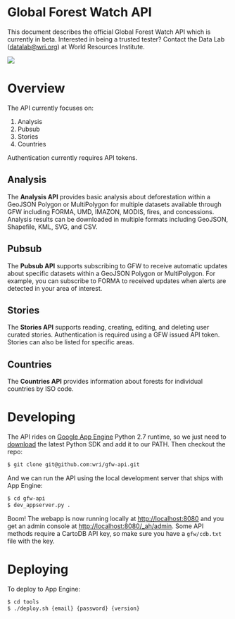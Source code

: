 # Global Forest Watch API

This document describes the official Global Forest Watch API which is currently in beta. Interested in being a trusted tester? Contact the Data Lab (datalab@wri.org) at World Resources Institute.

![](http://i.imgur.com/P26FPQ4.jpg)

# Overview

The API currently focuses on:

1. Analysis
1. Pubsub
1. Stories
1. Countries

Authentication currently requires API tokens. 

## Analysis

The **Analysis API** provides basic analysis about deforestation within a GeoJSON Polygon or MultiPolygon for multiple datasets available through GFW including FORMA, UMD, IMAZON, MODIS, fires, and concessions. Analysis results can be downloaded in multiple formats including GeoJSON, Shapefile, KML, SVG, and CSV.

## Pubsub

The **Pubsub API** supports subscribing to GFW to receive automatic updates about specific datasets within a GeoJSON Polygon or MultiPolygon. For example, you can subscribe to FORMA to received updates when alerts are detected in your area of interest.

## Stories

The **Stories API** supports reading, creating, editing, and deleting user curated stories. Authentication is required using a GFW issued API token. Stories can also be listed for specific areas. 

## Countries

The **Countries API** provides information about forests for individual countries by ISO code.

# Developing

The API rides on [Google App Engine](https://developers.google.com/appengine) Python 2.7 runtime, so we just need to [download](https://developers.google.com/appengine/downloads) the latest Python SDK and add it to our PATH. Then checkout the repo:

```bash
$ git clone git@github.com:wri/gfw-api.git
```

And we can run the API using the local development server that ships with App Engine:

```bash
$ cd gfw-api
$ dev_appserver.py .
```

Boom! The webapp is now running locally at [http://localhost:8080](http://localhost:8080) and you get an admin console at [http://localhost:8080/_ah/admin](http://localhost:8080/_ah/admin). Some API methods require a CartoDB API key, so make sure you have a `gfw/cdb.txt` file with the key.

# Deploying

To deploy to App Engine:

```bash
$ cd tools
$ ./deploy.sh {email} {password} {version}
```
